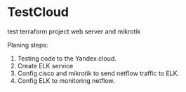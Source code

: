 # TestCloud
test terraform project web server and mikrotik

Planing steps:
1. Testing code to the Yandex.cloud.
2. Create ELK service
3. Config cisco and mikrotik to send netflow traffic to ELK.
4. Config ELK to monitoring netflow.
